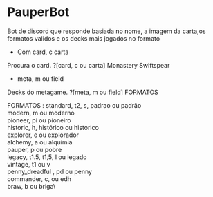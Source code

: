 # PauperBot

Bot de discord que responde basiada no nome, a imagem da carta,os formatos validos e os decks mais jogados no formato

- Com card, c carta

Procura o card. ?[card, c ou carta] Monastery Swiftspear

- meta, m ou field

Decks do metagame. ?[meta, m ou field] FORMATOS

FORMATOS :
standard, t2, s, padrao ou padrão\
modern, m ou moderno\
pioneer, pi ou pioneiro\
historic, h, histórico ou historico\
explorer, e ou explorador\
alchemy, a ou alquimia\
pauper, p ou pobre\
legacy, t1.5, t1,5, l ou legado\
vintage, t1 ou v\
penny_dreadful , pd ou penny\
commander, c, ou edh\
braw, b ou briga\
